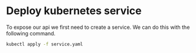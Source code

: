 # Deploy kubernetes service
To expose our api we first need to create a service. We can do this with the following command.
```bash
kubectl apply -f service.yaml
```